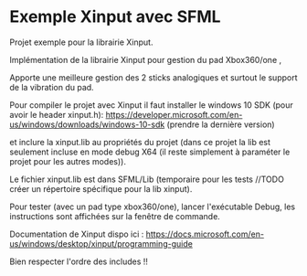 # Exemple Xinput avec SFML


Projet exemple pour la librairie Xinput.

Implémentation de la librairie Xinput pour gestion du pad Xbox360/one ,

Apporte une meilleure gestion des 2 sticks analogiques et surtout le support de la vibration du pad.

Pour compiler le projet avec Xinput il faut installer le windows 10 SDK (pour avoir le header xinput.h):
https://developer.microsoft.com/en-us/windows/downloads/windows-10-sdk (prendre la dernière version)

et inclure la xinput.lib au propriétés du projet (dans ce projet la lib est seulement incluse en mode debug X64 (il reste simplement à paraméter le projet pour les autres modes)).

Le fichier xinput.lib est dans SFML/Lib (temporaire pour les tests //TODO créer un répertoire spécifique pour la lib xinput).

Pour tester (avec un pad type xbox360/one), lancer l'exécutable Debug, les instructions sont affichées sur la fenêtre de commande.


Documentation de Xinput dispo ici : https://docs.microsoft.com/en-us/windows/desktop/xinput/programming-guide

Bien respecter l'ordre des includes !!

